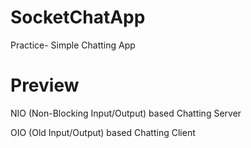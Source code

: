 # SocketChatApp
Practice-  Simple Chatting App

Preview
===================================

NIO (Non-Blocking Input/Output) based Chatting Server

OIO (Old Input/Output) based Chatting Client
